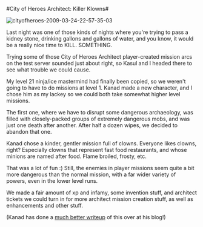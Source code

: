 #City of Heroes Architect: Killer Klowns#

![cityofheroes-2009-03-24-22-57-35-03](http://westkarana.com/wp-content/uploads/2009/03/cityofheroes-2009-03-24-22-57-35-03.jpg "cityofheroes-2009-03-24-22-57-35-03")

Last night was one of those kinds of nights where you're trying to pass a kidney stone, drinking gallons and gallons of water, and you know, it would be a really nice time to KILL. SOMETHING.

Trying some of those City of Heroes Architect player-created mission arcs on the test server sounded just about right, so Kasul and I headed there to see what trouble we could cause.

My level 21 ninja/ice mastermind had finally been copied, so we weren't going to have to do missions at level 1. Kanad made a new character, and I chose him as my lackey so we could both take somewhat higher level missions.

The first one, where we have to disrupt some dangerous archaeology, was filled with closely-packed groups of extremely dangerous mobs, and was just one death after another. After half a dozen wipes, we decided to abandon that one.

Kanad chose a kinder, gentler mission full of clowns. Everyone likes clowns, right? Especially clowns that represent fast food restaurants, and whose minions are named after food. Flame broiled, frosty, etc.

That was a lot of fun :) Still, the enemies in player missions seem quite a bit more dangerous than the normal mission, with a far wider variety of powers, even in the lower level runs.

We made a fair amount of xp and infamy, some invention stuff, and architect tickets we could turn in for more architect mission creation stuff, as well as enhancements and other stuff.

(Kanad has done a [much better writeup](http://shatteredblog.wordpress.com/2009/03/24/architecture/) of this over at his blog!)

